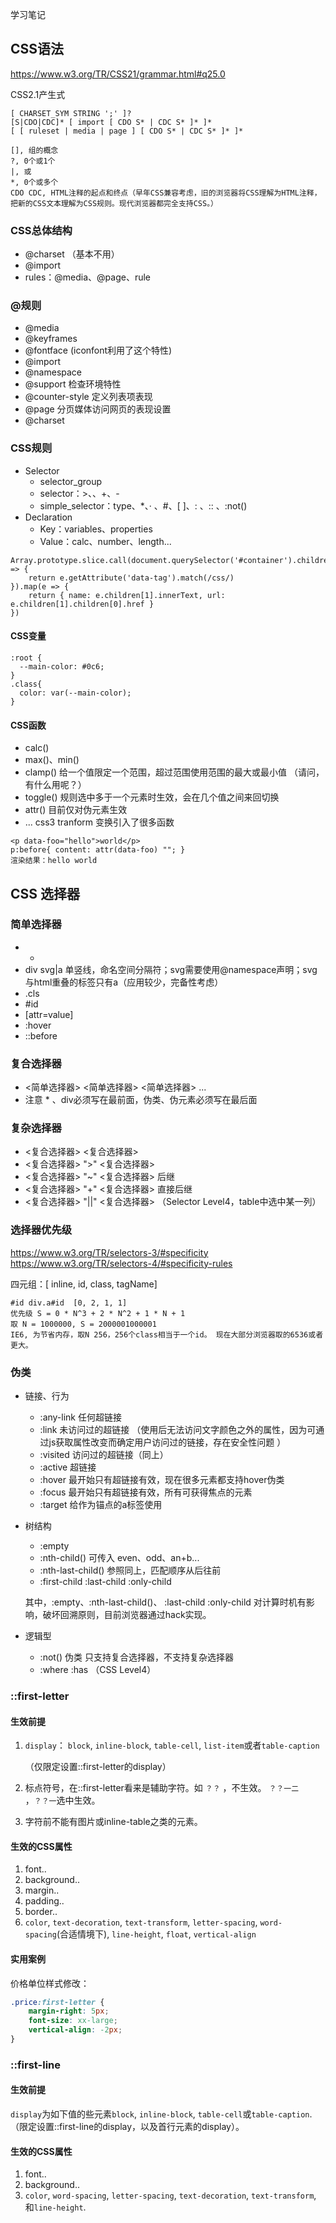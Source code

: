 学习笔记

## CSS语法

https://www.w3.org/TR/CSS21/grammar.html#q25.0

CSS2.1产生式

```
[ CHARSET_SYM STRING ';' ]?
[S|CDO|CDC]* [ import [ CDO S* | CDC S* ]* ]*
[ [ ruleset | media | page ] [ CDO S* | CDC S* ]* ]*

[], 组的概念
?, 0个或1个
|, 或
*, 0个或多个
CDO CDC, HTML注释的起点和终点（早年CSS兼容考虑，旧的浏览器将CSS理解为HTML注释，把新的CSS文本理解为CSS规则。现代浏览器都完全支持CSS。）
```

### CSS总体结构

- @charset （基本不用）
- @import
- rules：@media、@page、rule

### @规则

- @media
- @keyframes
- @fontface (iconfont利用了这个特性)
- @import
- @namespace 
- @support  检查环境特性
- @counter-style  定义列表项表现
- @page  分页媒体访问网页的表现设置
- @charset

### CSS规则  

- Selector
  - selector_group
  - selector：>、<sp>、+、-
  - simple_selector：type、*、· 、#、[ ]、: 、:: 、:not()
- Declaration
  - Key：variables、properties
  - Value：calc、number、length...

```
Array.prototype.slice.call(document.querySelector('#container').children).filter(e => {
	return e.getAttribute('data-tag').match(/css/)
}).map(e => {
	return { name: e.children[1].innerText, url: e.children[1].children[0].href }
})
```

#### CSS变量
```
:root {
  --main-color: #0c6;
}
.class{
  color: var(--main-color);
}
```

#### CSS函数

- calc()
- max()、min()
- clamp()  给一个值限定一个范围，超过范围使用范围的最大或最小值 （请问，有什么用呢？）
- toggle()  规则选中多于一个元素时生效，会在几个值之间来回切换
- attr()  目前仅对伪元素生效
- ... css3 tranform 变换引入了很多函数
```
<p data-foo="hello">world</p>
p:before{ content: attr(data-foo) ""; }
渲染结果：hello world
```

## CSS 选择器

### 简单选择器

- *
- div svg|a 单竖线，命名空间分隔符；svg需要使用@namespace声明；svg与html重叠的标签只有a（应用较少，完备性考虑）
- .cls
- #id
- [attr=value]
- :hover
- ::before

### 复合选择器

- <简单选择器> <简单选择器> <简单选择器> ...
- 注意 * 、div必须写在最前面，伪类、伪元素必须写在最后面

### 复杂选择器

- <复合选择器> <sp> <复合选择器> 
- <复合选择器> ">" <复合选择器>
- <复合选择器> "~" <复合选择器>  后继
- <复合选择器> "+" <复合选择器>  直接后继
- <复合选择器> "||" <复合选择器>  （Selector Level4，table中选中某一列）

### 选择器优先级

https://www.w3.org/TR/selectors-3/#specificity
https://www.w3.org/TR/selectors-4/#specificity-rules

四元组：[ inline, id, class, tagName]

```
#id div.a#id  [0, 2, 1, 1]
优先级 S = 0 * N^3 + 2 * N^2 + 1 * N + 1
取 N = 1000000, S = 2000001000001
IE6, 为节省内存，取N 256，256个class相当于一个id。 现在大部分浏览器取的6536或者更大。
```

### 伪类

- 链接、行为

  - :any-link 任何超链接
  - :link  未访问过的超链接 （使用后无法访问文字颜色之外的属性，因为可通过js获取属性改变而确定用户访问过的链接，存在安全性问题  ）
  - :visited 访问过的超链接（同上）
  - :active  超链接
  - :hover  最开始只有超链接有效，现在很多元素都支持hover伪类
  - :focus  最开始只有超链接有效，所有可获得焦点的元素
  - :target  给作为锚点的a标签使用

- 树结构

  - :empty
  - :nth-child()  可传入 even、odd、an+b...
  - :nth-last-child() 参照同上，匹配顺序从后往前
  - :first-child  :last-child  :only-child

  其中，:empty、:nth-last-child()、 :last-child  :only-child 对计算时机有影响，破坏回溯原则，目前浏览器通过hack实现。

- 逻辑型

  - :not() 伪类  只支持复合选择器，不支持复杂选择器
  - :where  :has  （CSS Level4）

### ::first-letter

#### 生效前提

1. `display`： `block`, `inline-block`, `table-cell`, `list-item`或者`table-caption` 

   （仅限定设置::first-letter的display）

2. 标点符号，在::first-letter看来是辅助字符。如 `？？` ，不生效。 `？？一二 ` ，`？？一`选中生效。

3. 字符前不能有图片或inline-table之类的元素。

#### 生效的CSS属性

1. font..
2. background..
3. margin..
4. padding..
5. border..
6. `color`, `text-decoration`, `text-transform`, `letter-spacing`, `word-spacing`(合适情境下), `line-height`, `float`, `vertical-align`

#### 实用案例

价格单位样式修改：

```css
.price:first-letter {
    margin-right: 5px;
    font-size: xx-large;
    vertical-align: -2px;
}
```

### ::first-line

#### 生效前提

`display`为如下值的些元素`block`, `inline-block`, `table-cell`或`table-caption`.  （限定设置::first-line的display，以及首行元素的display）。

#### 生效的CSS属性

1. font..
2. background..
3. `color`, `word-spacing`, `letter-spacing`, `text-decoration`, `text-transform`, 和`line-height`.

